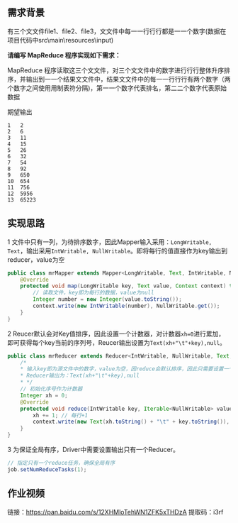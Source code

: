 ## 需求背景

有三个⽂文件file1、file2、file3，⽂文件中每⼀一⾏行行都是⼀一个数字(数据在项目代码中src\\main\\resources\\input)

**请编写 MapReduce 程序实现如下需求：**

MapReduce 程序读取这三个⽂文件，对三个⽂文件中的数字进⾏行行整体升序排序，并输出到⼀一个结果⽂文件中，结果⽂文件中的每⼀一⾏行行有两个数字（两个数字之间使⽤用制表符分隔)，第⼀一个数字代表排名，第⼆二个数字代表原始数据

期望输出

```
1	2
2	6
3	11
4	15
5	26
6	32
7	54
8	92
9	650
10	654
11	756
12	5956
13	65223
```

## 实现思路

1 文件中只有一列，为待排序数字，因此Mapper输入采用：`LongWritable, Text`，输出采用`IntWritable, NullWritable`。即将每行的值直接作为key输出到reducer，value为空

```java
public class mrMapper extends Mapper<LongWritable, Text, IntWritable, NullWritable> {
    @Override
    protected void map(LongWritable key, Text value, Context context) throws IOException, InterruptedException {
        // 读取文件，key即为每行的数据，value为null
        Integer number = new Integer(value.toString());
        context.write(new IntWritable(number), NullWritable.get());
    }
}
```



2 Reucer默认会对Key值排序，因此设置一个计数器，对计数器`xh=0`进行累加，即可获得每个key当前的序列号，Reucer输出设置为`Text(xh+"\t"+key),null`。

```java
public class mrReducer extends Reducer<IntWritable, NullWritable, Text, NullWritable> {
    /*
    * 输入key即为源文件中的数字，value为空，因reduce会默认排序，因此只需要设置一个计数器即可获取当前序号
    * Reducer输出为：Text(xh+"\t"+key),null
    * */
    // 初始化序号作为计数器
    Integer xh = 0;
    @Override
    protected void reduce(IntWritable key, Iterable<NullWritable> values, Context context) throws IOException, InterruptedException {
        xh += 1; // 每行+1
        context.write(new Text(xh.toString() + "\t" + key.toString()), NullWritable.get());
    }
}
```

3 为保证全局有序，Driver中需要设置输出只有一个Reducer。

```java
// 指定只有一个reduce任务，确保全局有序
job.setNumReduceTasks(1);
```



## 作业视频

链接：https://pan.baidu.com/s/12XHMloTehWN1ZFK5xTHDzA 
提取码：i3rf


